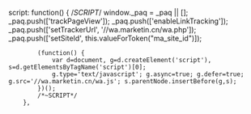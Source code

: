script: function() {
			/*SCRIPT*/
			window._paq = _paq || [];
  			_paq.push(['trackPageView']);
  			_paq.push(['enableLinkTracking']);
  			_paq.push(['setTrackerUrl', '//wa.marketin.cn/wa.php']);
  			_paq.push(['setSiteId', this.valueForToken("ma_site_id")]);

			(function() {
			    var d=document, g=d.createElement('script'), s=d.getElementsByTagName('script')[0];
			    g.type='text/javascript'; g.async=true; g.defer=true; g.src='//wa.marketin.cn/wa.js'; s.parentNode.insertBefore(g,s);
			})();
			/*~SCRIPT*/
		},